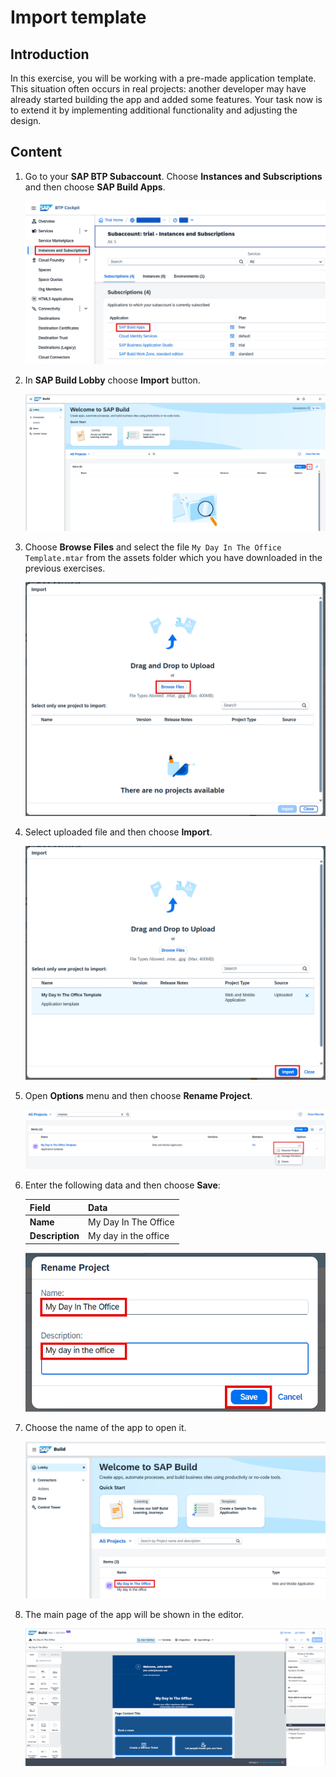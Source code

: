 # Import template

## Introduction

In this exercise, you will be working with a pre-made application template. This situation often occurs in real projects: another developer may have already started building the app and added some features. Your task now is to extend it by implementing additional functionality and adjusting the design.

## Content

1. Go to your **SAP BTP Subaccount**. Choose **Instances and Subscriptions** and then choose **SAP Build Apps**.

    ![](img/a00.png) 

2. In **SAP Build Lobby** choose **Import** button.

    ![](img/a01.png) 

3. Choose **Browse Files** and select the file `My Day In The Office Template.mtar` from the assets folder which you have downloaded in the previous exercises.

    ![](img/a02.png) 

4. Select uploaded file and then choose **Import**.

    ![](img/a03.png) 

5. Open **Options** menu and then choose **Rename Project**.

    ![](img/a04.png) 

6. Enter the following data and then choose **Save**:

    | Field | Data |
    | ----- | ---- |
    | **Name** | My Day In The Office |
    | **Description** | My day in the office |

    ![](img/a05.png) 

7. Choose the name of the app to open it.

    ![](img/a06.png) 

8. The main page of the app will be shown in the editor.

    ![](img/a07.png)

